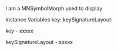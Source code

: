 I am a MNSymbolMorph used to display 

Instance Variables
	key:		<Object>
	keySignatureLayout:		<Object>

key
	- xxxxx

keySignatureLayout
	- xxxxx
